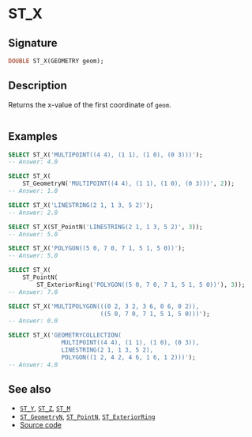 # ST_X

## Signature

```sql
DOUBLE ST_X(GEOMETRY geom);
```

## Description

Returns the x-value of the first coordinate of `geom`.

```{include} sfs-1-2-1.md
```

## Examples

```sql
SELECT ST_X('MULTIPOINT((4 4), (1 1), (1 0), (0 3)))');
-- Answer: 4.0
```

```sql
SELECT ST_X(
    ST_GeometryN('MULTIPOINT((4 4), (1 1), (1 0), (0 3)))', 2));
-- Answer: 1.0
```

```sql
SELECT ST_X('LINESTRING(2 1, 1 3, 5 2)');
-- Answer: 2.0
```

```sql
SELECT ST_X(ST_PointN('LINESTRING(2 1, 1 3, 5 2)', 3));
-- Answer: 5.0

SELECT ST_X('POLYGON((5 0, 7 0, 7 1, 5 1, 5 0))');
-- Answer: 5.0
```

```sql
SELECT ST_X(
    ST_PointN(
        ST_ExteriorRing('POLYGON((5 0, 7 0, 7 1, 5 1, 5 0))'), 3));
-- Answer: 7.0
```

```sql
SELECT ST_X('MULTIPOLYGON(((0 2, 3 2, 3 6, 0 6, 0 2)),
                          ((5 0, 7 0, 7 1, 5 1, 5 0)))');
-- Answer: 0.0
```

```sql
SELECT ST_X('GEOMETRYCOLLECTION(
               MULTIPOINT((4 4), (1 1), (1 0), (0 3)),
               LINESTRING(2 1, 1 3, 5 2),
               POLYGON((1 2, 4 2, 4 6, 1 6, 1 2)))');
-- Answer: 4.0

```

## See also

* [`ST_Y`](../ST_Y), [`ST_Z`](../ST_Z), [`ST_M`](../ST_M)
* [`ST_GeometryN`](../ST_GeometryN), [`ST_PointN`](../ST_PointN), [`ST_ExteriorRing`](../ST_ExteriorRing)
* <a href="https://github.com/orbisgis/h2gis/blob/master/h2gis-functions/src/main/java/org/h2gis/functions/spatial/properties/ST_X.java" target="_blank">Source code</a>

